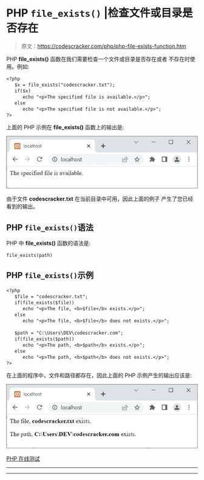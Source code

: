 # PHP `file_exists()` |检查文件或目录是否存在

> 原文：<https://codescracker.com/php/php-file-exists-function.htm>

PHP **file_exists()** 函数在我们需要检查一个文件或目录是否存在或者 不存在时使用。例如:

```
<?php
   $x = file_exists("codescracker.txt");
   if($x)
      echo "<p>The specified file is available.</p>";
   else
      echo "<p>The specified file is not available.</p>";
?>
```

上面的 PHP 示例在 **file_exists()** 函数上的输出是:

![php file_exists function](img/ec43f3f024a94e20ea6ecf36cf9d500d.png)

由于文件 **codescracker.txt** 在当前目录中可用，因此上面的例子 产生了您已经看到的输出。

## PHP `file_exists()`语法

PHP 中 **file_exists()** 函数的语法是:

```
file_exists(path)
```

## PHP `file_exists()`示例

```
<?php
   $file = "codescracker.txt";
   if(file_exists($file))
      echo "<p>The file, <b>$file</b> exists.</p>";
   else
      echo "<p>The file, <b>$file</b> does not exists.</p>";

   $path = "C:\Users\DEV\codescracker.com";
   if(file_exists($path))
      echo "<p>The path, <b>$path</b> exists.</p>";
   else
      echo "<p>The path, <b>$path</b> does not exists.</p>";
?>
```

在上面的程序中，文件和路径都存在，因此上面的 PHP 示例产生的输出应该是:

![php file exists example](img/fa43ced72da87c77a88a2b4eadba1c40.png)

[PHP 在线测试](/exam/showtest.php?subid=8)

* * *

* * *